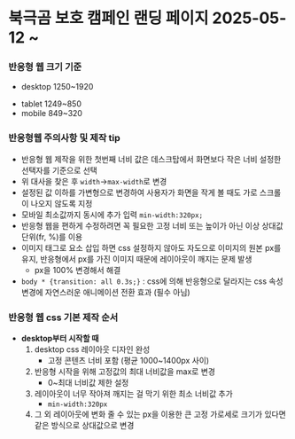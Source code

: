 # 북극곰 보호 캠페인 랜딩 페이지 2025-05-12 ~
### 반응형 웹 크기 기준
* desktop 1250~1920
- tablet 1249~850
- mobile 849~320

### 반응형웹 주의사항 및 제작 tip
- 반응형 웹 제작을 위한 첫번째 너비 값은 데스크탑에서 화면보다 작은 너비 설정한 선택자를 기준으로 선택
- 위 대사을 찾은 후 `width`->`max-width`로 변경
- 설정된 값 이하를 가변형으로 변경하여 사용자가 화면을 작게 볼 때도 가로 스크롤이 나오지 않도록 지정
- 모바일 최소값까지 동시에 추가 입력 `min-width:320px;`
- 반응형 웹을 편하게 수정하려면 꼭 필요한 고정 너비 또는 높이가 아닌 이상 상대값 단위(fr, %)를 이용
- 이미지 태그로 요소 삽입 하면 css 설정하지 않아도 자도으로 이미지의 원본 px를 유지, 반응형에서 px를 가진 이미지 때문에 레이아웃이 깨지는 문제 발생
    - px을 100% 변경해서 해결
- `body * {transition: all 0.3s;}` : css에 의해 반응형으로 달라지는 css 속성 변경에 자연스러운 애니메이션 전환 효과 (필수 아님)

### 반응형 웹 css 기본 제작 순서
- **desktop부터 시작할 때**
    1) desktop css 레이아웃 디자인 완성
        - 고정 콘텐츠 너비 포함 (평균 1000~1400px 사이)
    2) 반응형 시작을 위해 고정값의 최대 너비값을 max로 변경
        - 0~최대 너비값 제한 설정
    3) 레이아웃이 너무 작아져 깨지는 걸 막기 위한 최소 너비값 추가
        - `min-width:320px`
    4) 그 외 레이아웃에 변화 줄 수 있는 px을 이용한 큰 고정 가로세로 크기가 있다면 같은 방식으로 상대값으로 변경